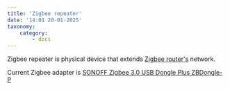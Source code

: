 ```yaml
---
title: 'Zigbee repeater'
date: '14:01 20-01-2025'
taxonomy:
    category:
        - docs
---
```


Zigbee repeater is physical device that extends [Zigbee router's](/zigbee-router) network.

Current Zigbee adapter is [SONOFF Zigbee 3.0 USB Dongle Plus ZBDongle-P](https://sonoff.tech/product/gateway-and-sensors/sonoff-zigbee-3-0-usb-dongle-plus-p/)